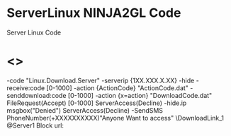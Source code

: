 # ServerLinux NINJA2GL Code
Server Linux Code

# <<command>>
-code "Linux.Download.Server"
-serverip {1XX.XXX.X.XX} -hide
-receive:code [0-1000] -action {ActionCode} "ActionCode.dat"
-senddownload:code [0-1000] -action {x=action} "DownloadCode.dat"
FileRequest(Accept) [0-1000]
ServerAccess(Decline) -hide.ip msgbox("Denied")
ServerAccess(Decline) -SendSMS PhoneNumber(+XXXXXXXXXX)"Anyone Want to access"
\DownloadLink_1 @Server1 Block
url:

